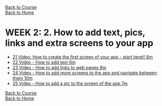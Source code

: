 [Back to Course](../index.md)<br>
[Back to Home](../../index.md)<br>


# WEEK 2: 2. How to add text, pics, links and extra screens to your app
* [21 Video: How to create the first screen of your app - start here!! 8m](./21/index.md)
* [22 Video - How to add text 6m](./22/index.md)
* [23 Video - How to add links to web pages 8m](./23/index.md)
* [24 Video - How to add more screens to the app and navigate between them 10m](./24/index.md)
* [25 Video - How to add a pic to the screen of the app 7m](./25/index.md)


[Back to Course](../index.md)<br>
[Back to Home](../../index.md)<br>
